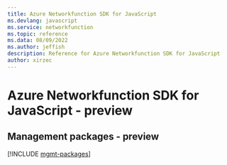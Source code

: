 ```yaml
---
title: Azure Networkfunction SDK for JavaScript
ms.devlang: javascript
ms.service: networkfunction
ms.topic: reference
ms.data: 08/09/2022
ms.author: jeffish
description: Reference for Azure Networkfunction SDK for JavaScript
author: xirzec
---
```

# Azure Networkfunction SDK for JavaScript - preview

## Management packages - preview
[!INCLUDE [mgmt-packages](networkfunction-mgmt-index.md)]

